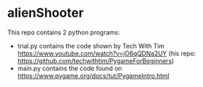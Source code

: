 # alienShooter

This repo contains 2 python programs:
* trial.py contains the code shown by Tech With Tim https://www.youtube.com/watch?v=jO6qQDNa2UY (his repo: https://github.com/techwithtim/PygameForBeginners)
* main.py contains the code found on https://www.pygame.org/docs/tut/PygameIntro.html
